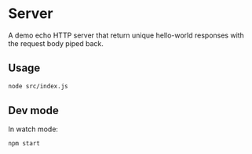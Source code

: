 # Server

A demo echo HTTP server that return unique hello-world responses with the request body piped back.

## Usage

```bash
node src/index.js
```

## Dev mode

In watch mode:

```bash
npm start
```
